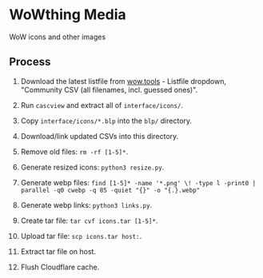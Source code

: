 # WoWthing Media

WoW icons and other images


## Process

1. Download the latest listfile from [wow.tools](https://wow.tools/files/) - Listfile dropdown, "Community CSV (all filenames, incl. guessed ones)".

1. Run `cascview` and extract all of `interface/icons/`.

1. Copy `interface/icons/*.blp` into the `blp/` directory.

1. Download/link updated CSVs into this directory.

1. Remove old files: `rm -rf [1-5]*`.

1. Generate resized icons: `python3 resize.py`.

1. Generate webp files: `find [1-5]* -name '*.png' \! -type l -print0 | parallel -q0 cwebp -q 85 -quiet "{}" -o "{.}.webp"`

1. Generate webp links: `python3 links.py`.

1. Create tar file: `tar cvf icons.tar [1-5]*`.

1. Upload tar file: `scp icons.tar host:`.

1. Extract tar file on host.

1. Flush Cloudflare cache.
